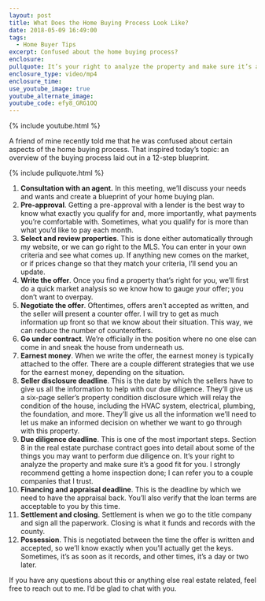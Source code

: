 ```yaml
---
layout: post
title: What Does the Home Buying Process Look Like?
date: 2018-05-09 16:49:00
tags:
  - Home Buyer Tips
excerpt: Confused about the home buying process?
enclosure:
pullquote: It’s your right to analyze the property and make sure it’s a good fit for you.
enclosure_type: video/mp4
enclosure_time:
use_youtube_image: true
youtube_alternate_image:
youtube_code: efy8_GRG1OQ
---
```


{% include youtube.html %}

A friend of mine recently told me that he was confused about certain aspects of the home buying process. That inspired today’s topic: an overview of the buying process laid out in a 12-step blueprint.

{% include pullquote.html %}

1. **Consultation with an agent.** In this meeting, we’ll discuss your needs and wants and create a blueprint of your home buying plan.
2. **Pre-approval**. Getting a pre-approval with a lender is the best way to know what exactly you qualify for and, more importantly, what payments you’re comfortable with. Sometimes, what you qualify for is more than what you’d like to pay each month.
3. **Select and review properties**. This is done either automatically through my website, or we can go right to the MLS. You can enter in your own criteria and see what comes up. If anything new comes on the market, or if prices change so that they match your criteria, I’ll send you an update.
4. **Write the offer**. Once you find a property that’s right for you, we’ll first do a quick market analysis so we know how to gauge your offer; you don’t want to overpay.
5. **Negotiate the offer**. Oftentimes, offers aren’t accepted as written, and the seller will present a counter offer. I will try to get as much information up front so that we know about their situation. This way, we can reduce the number of counteroffers.
6. **Go under contract**. We’re officially in the position where no one else can come in and sneak the house from underneath us.
7. **Earnest money**. When we write the offer, the earnest money is typically attached to the offer. There are a couple different strategies that we use for the earnest money, depending on the situation.
8. **Seller disclosure deadline**. This is the date by which the sellers have to give us all the information to help with our due diligence. They’ll give us a six-page seller’s property condition disclosure which will relay the condition of the house, including the HVAC system, electrical, plumbing, the foundation, and more. They’ll give us all the information we’ll need to let us make an informed decision on whether we want to go through with this property.
9. **Due diligence deadline**. This is one of the most important steps. Section 8 in the real estate purchase contract goes into detail about some of the things you may want to perform due diligence on. It’s your right to analyze the property and make sure it’s a good fit for you. I strongly recommend getting a home inspection done; I can refer you to a couple companies that I trust.
10. **Financing and appraisal deadline**. This is the deadline by which we need to have the appraisal back. You’ll also verify that the loan terms are acceptable to you by this time.
11. **Settlement and closing**. Settlement is when we go to the title company and sign all the paperwork. Closing is what it funds and records with the county.
12. **Possession**. This is negotiated between the time the offer is written and accepted, so we’ll know exactly when you’ll actually get the keys. Sometimes, it’s as soon as it records, and other times, it’s a day or two later.

If you have any questions about this or anything else real estate related, feel free to reach out to me. I’d be glad to chat with you.